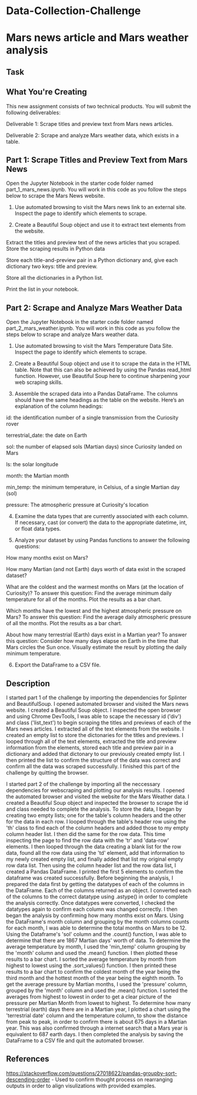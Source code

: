 # Data-Collection-Challenge

# Mars news article and Mars weather analysis

## Task

## What You're Creating

This new assignment consists of two technical products. You will submit the following deliverables:

Deliverable 1: Scrape titles and preview text from Mars news articles.

Deliverable 2: Scrape and analyze Mars weather data, which exists in a table.

## Part 1: Scrape Titles and Preview Text from Mars News

Open the Jupyter Notebook in the starter code folder named part_1_mars_news.ipynb. You will work in this code as you follow the steps below to scrape the Mars News website.

1. Use automated browsing to visit the Mars news link to an external site. Inspect the page to identify which elements to scrape.

2. Create a Beautiful Soup object and use it to extract text elements from the website.

Extract the titles and preview text of the news articles that you scraped. Store the scraping results in Python data

Store each title-and-preview pair in a Python dictionary and, give each dictionary two keys: title and preview.

Store all the dictionaries in a Python list.

Print the list in your notebook.

## Part 2: Scrape and Analyze Mars Weather Data

Open the Jupyter Notebook in the starter code folder named part_2_mars_weather.ipynb. You will work in this code as you follow the steps below to scrape and analyze Mars weather data.

1. Use automated browsing to visit the Mars Temperature Data Site. Inspect the page to identify which elements to scrape.

2. Create a Beautiful Soup object and use it to scrape the data in the HTML table. Note that this can also be achieved by using the Pandas read_html function. However, use Beautiful Soup here to continue sharpening your web scraping skills.

3. Assemble the scraped data into a Pandas DataFrame. The columns should have the same headings as the table on the website. Here’s an explanation of the column headings:

id: the identification number of a single transmission from the Curiosity rover

terrestrial_date: the date on Earth

sol: the number of elapsed sols (Martian days) since Curiosity landed on Mars

ls: the solar longitude

month: the Martian month

min_temp: the minimum temperature, in Celsius, of a single Martian day (sol)

pressure: The atmospheric pressure at Curiosity's location

4. Examine the data types that are currently associated with each column. If necessary, cast (or convert) the data to the appropriate datetime, int, or float data types.

5. Analyze your dataset by using Pandas functions to answer the following questions:

How many months exist on Mars?

How many Martian (and not Earth) days worth of data exist in the scraped dataset?

What are the coldest and the warmest months on Mars (at the location of Curiosity)? To answer this question:
Find the average minimum daily temperature for all of the months.
Plot the results as a bar chart.

Which months have the lowest and the highest atmospheric pressure on Mars? To answer this question:
Find the average daily atmospheric pressure of all the months.
Plot the results as a bar chart.

About how many terrestrial (Earth) days exist in a Martian year? To answer this question:
Consider how many days elapse on Earth in the time that Mars circles the Sun once.
Visually estimate the result by plotting the daily minimum temperature.

6. Export the DataFrame to a CSV file.

## Description

I started part 1 of the challenge by importing the dependencies for Splinter and BeautifulSoup. I opened automated browser and visited the Mars news website. I created a Beautiful Soup object. I inspected the open browser and using Chrome DevTools, I was able to scape the necessary id ('div') and class ('list_text') to begin scraping the titles and previews of each of the Mars news articles. I extracted all of the text elements from the website. I created an empty list to store the dictonaries for the titles and previews. I looped through all of the text elements, extracted the title and preview information from the elements, stored each title and preview pair in a dictionary and added that dictonary to our previously created empty list. I then printed the list to confirm the structure of the data was correct and confirm all the data was scraped successfully. I finished this part of the challenge by quitting the browser.

I started part 2 of the challenge by importing all the neccessary dependencies for webscraping and plotting our analysis results. I opened the automated browser and visited the website for the Mars Weather data. I created a Beautiful Soup object and inspected the browser to scrape the id and class needed to complete the analysis. To store the data, I began by creating two empty lists; one for the table's column headers and the other for the data in each row. I looped through the table's header row using the 'th' class to find each of the column headers and added those to my empty column header list. I then did the same for the row data. This time inspecting the page to find the row data with the 'tr' and 'data-row' elements. I then looped through the data creating a blank list for the row data, found all the row data using the 'td' element, add that information to my newly created empty list, and finally added that list my original empty row data list. Then using the column header list and the row data list, I created a Pandas DataFrame. I printed the first 5 elements to confirm the dataframe was created successfully. Before beginning the analysis, I prepared the data first by getting the datatypes of each of the columns in the DataFrame. Each of the columns returned as an object. I converted each of the columns to the correct datatype using .astype() in order to complete the analysis correctly. Once datatypes were converted, I checked the datatypes again to confirm each column was changed correctly. I then began the analysis by confirming how many months exist on Mars. Using the DataFrame's month column and grouping by the month columns counts for each month, I was able to determine the total months on Mars to be 12. Using the Dataframe's 'sol' column and the .count() function, I was able to determine that there are 1867 Martian days' worth of data. To determine the average temperature by month, I used the 'min_temp' column grouping by the 'month' column and used the .mean() function. I then plotted these results to a bar chart. I sorted the average temperature by month from highest to lowest using the .sort_values() function. I then printed these results to a bar chart to confirm the coldest month of the year being the third month and the hottest month of the year being the eighth month. To get the average pressure by Martian months, I used the 'pressure' column, grouped by the 'month' column and used the .mean() function. I sorted the averages from highest to lowest in order to get a clear picture of the pressure per Martian Month from lowest to highest. To determine how many terrestrial (earth) days there are in a Martian year, I plotted a chart using the 'terrestrial date' column and the temperature column, to show the distance from peak to peak, in order to confirm there is about 675 days in a Martian year. This was also confirmed through a internet search that a Mars year is equivalent to 687 earth days. I then completed the analysis by saving the DataFrame to a CSV file and quit the automated browser.

## References

https://stackoverflow.com/questions/27018622/pandas-groupby-sort-descending-order - Used to confirm thought process on rearranging outputs in order to align visulizations with provided examples.
